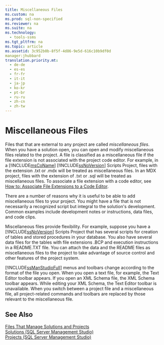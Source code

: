 ```yaml
---
title: Miscellaneous Files
ms.custom: na
ms.prod: sql-non-specified
ms.reviewer: na
ms.suite: na
ms.technology: 
  - tools-ssms
ms.tgt_pltfrm: na
ms.topic: article
ms.assetid: 3c952b0b-8f5f-4d86-9e5d-616c10b9df0d
manager:jhubbard
translation.priority.mt: 
  - de-de
  - es-es
  - fr-fr
  - it-it
  - ja-jp
  - ko-kr
  - pt-br
  - ru-ru
  - zh-cn
  - zh-tw
---
```

# Miscellaneous Files
Files that that are external to any project are called *miscellaneous files*. When you have a solution open, you can open and modify miscellaneous files related to the project. A file is classified as a miscellaneous file if the file extension is not associated with the project code editor. For example, in a [!INCLUDE[msCoName](../content/includes/msCoName_md.md)] [!INCLUDE[ssNoVersion](../content/includes/ssNoVersion_md.md)] Scripts Project, files with the extension .txt or .mdx will be treated as miscellaneous files. In an MDX project, files with the extension of .txt or .sql will be treated as miscellaneous files. To associate a file extension with a code editor, see [How to: Associate File Extensions to a Code Editor](assetId:///193630f4-93de-4950-8f36-68702531f925).  
  
There are a number of reasons why it is useful to be able to add miscellaneous files to your project. You might have a file that is not necessarily a recognized script but integral to the solution's development. Common examples include development notes or instructions, data files, and code clips.  
  
Miscellaneous files provide flexibility. For example, suppose you have a [!INCLUDE[ssNoVersion](../content/includes/ssNoVersion_md.md)] Scripts Project that has several scripts for creation of tables and stored procedures in your database. You also have several data files for the tables with file extensions .BCP and execution instructions in a README.TXT file. You can attach the data and the README files as miscellaneous files to the project to take advantage of source control and other features of the project system.  
  
[!INCLUDE[ssManStudioFull](../content/includes/ssManStudioFull_md.md)] menus and toolbars change according to the format of the file you open. When you open a text file, for example, the Text Editor toolbar appears. If you open an XML Schema file, the XML Schema toolbar appears. While editing your XML Schema, the Text Editor toolbar is unavailable. When you switch between a project file and a miscellaneous file, all project\-related commands and toolbars are replaced by those relevant to the miscellaneous file.  
  
## See Also  
[Files That Manage Solutions and Projects](../content/Files-That-Manage-Solutions-and-Projects.md)  
[Solutions &#40;SQL Server Management Studio&#41;](../content/Solutions--SQL-Server-Management-Studio-.md)  
[Projects &#40;SQL Server Management Studio&#41;](../content/Projects--SQL-Server-Management-Studio-.md)  
  
